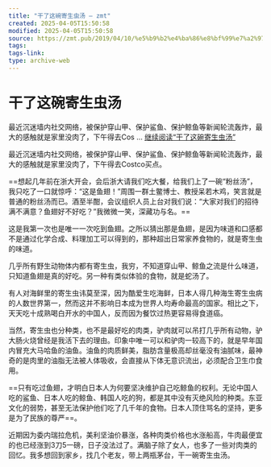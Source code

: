 ```yaml
---
title: "干了这碗寄生虫汤 – zmt"
created: 2025-04-05T15:50:58
modified: 2025-04-05T15:50:58
source: https://zmt.pub/2019/04/10/%e5%b9%b2%e4%ba%86%e8%bf%99%e7%a2%97%e5%af%84%e7%94%9f%e8%99%ab%e6%b1%a4/
tags:
tags-link:
type: archive-web
---
```


# 干了这碗寄生虫汤

最近沉迷墙内社交网络，被保护穿山甲、保护鲨鱼、保护鲸鱼等新闻轮流轰炸，最大的感触就是家里没肉了，下午得去Cos … [继续阅读“干了这碗寄生虫汤”](https://zmt.pub/2019/04/10/%e5%b9%b2%e4%ba%86%e8%bf%99%e7%a2%97%e5%af%84%e7%94%9f%e8%99%ab%e6%b1%a4/)

最近沉迷墙内社交网络，被保护穿山甲、保护鲨鱼、保护鲸鱼等新闻轮流轰炸，最大的感触就是家里没肉了，下午得去Costco买点。 

==想起几年前在浙大开会，会后浙大请我们吃大餐，给我们上了一碗“粉丝汤”，我只吃了一口就惊呼：“这是鱼翅！”周围一群土鳖博士、教授呆若木鸡，笑言就是普通的粉丝汤而已。酒至半酣，会议组织人员上台对我们说：“大家对我们的招待满不满意？鱼翅好不好吃？”我微微一笑，深藏功与名。== 

这是我第一次也是唯一一次吃到鱼翅。之所以猜出那是鱼翅，是因为味道和口感都不是通过化学合成、料理加工可以得到的，那种超出日常家养食物的，就是寄生虫的味道。 

几乎所有野生动物体内都有寄生虫，我穷，不知道穿山甲、鲸鱼之流是什么味道，只知道鱼翅是真的好吃。另一种有类似体验的食物，就是蛇汤了。 

有人对海鲜里的寄生虫讳莫至深，因为酷爱生吃海鲜，日本人得几种海生寄生虫病的人数世界第一，然而这并不影响日本成为世界人均寿命最高的国家。相比之下，天天吃十成熟喝白开水的中国人，反而因为餐饮过热更容易得食道癌。 

当然，寄生虫也分种类，也不是最好吃的肉类，驴肉就可以吊打几乎所有动物，驴大肠火烧曾经是我活下去的理由。印象中唯一可以和驴肉一较高下的，就是早年国内冒充大马哈鱼的油鱼。油鱼的肉质鲜美，脂肪含量极高却丝毫没有油腻味，最神奇的是肉里的油脂无法被人体吸收，会直接从下体无意识流出，必须配合卫生巾食用。 

==只有吃过鱼翅，才明白日本人为何要坚决维护自己吃鲸鱼的权利。无论中国人吃的鲨鱼、日本人吃的鲸鱼、韩国人吃的狗，都是其中没有灭绝风险的种类。东亚文化的弱势，甚至无法保护他们吃了几千年的食物。日本人顶住骂名的坚持，更多是为了民族的尊严==。 

近期因为委内瑞拉危机，美利坚油价暴涨，各种肉类价格也水涨船高，牛肉最便宜的也已经涨到3刀5一磅，日子没法过了。满脑子除了女人，也多了一些对肉类的回忆。我多想回到家乡，找几个老友，带上两瓶茅台，干一碗寄生虫汤。 


